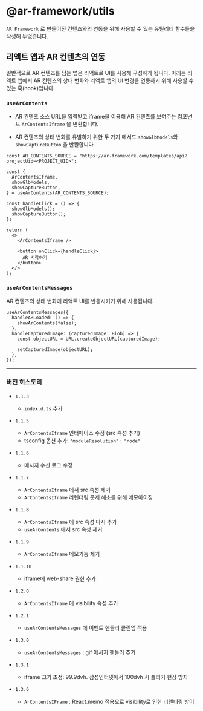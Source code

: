 # @ar-framework/utils

`AR Framework` 로 만들어진 컨텐츠와의 연동을 위해 사용할 수 있는 유틸리티 함수들을 작성해 두었습니다.

## 리액트 앱과 AR 컨텐츠의 연동

일반적으로 AR 컨텐츠를 담는 앱은 리액트로 UI를 사용해 구성하게 됩니다. 아래는 리액트 앱에서 AR 컨텐츠의 상태 변화와 리액트 앱의 UI 변경을 연동하기 위해 사용할 수 있는 훅(hook)입니다.

### `useArContents`

- AR 컨텐츠 소스 URL을 입력받고 iframe을 이용해 AR 컨텐츠를 보여주는 컴포넌트 `ArContentsIframe` 을 반환합니다.

- AR 컨텐츠의 상태 변화를 유발하기 위한 두 가지 메서드 `showGlbModels`와 `showCaptureButton` 을 반환합니다.

```
const AR_CONTENTS_SOURCE = "https://ar-framework.com/templates/api?projectUid=<PROJECT_UID>";

const {
  ArContentsIframe,
  showGlbModels,
  showCaptureButton,
} = useArContents(AR_CONTENTS_SOURCE);

const handleClick = () => {
  showGlbModels();
  showCaptureButton();
};

return (
  <>
    <ArContentsIframe />

    <button onClick={handleClick}>
      AR 시작하기
    </button>
  </>
);
```

### `useArContentsMessages`

AR 컨텐츠의 상태 변화에 리액트 UI를 반응시키기 위해 사용됩니다.

```
useArContentsMessages({
  handleARLoaded: () => {
    showArContents(false);
  },
  handleCapturedImage: (capturedImage: Blob) => {
    const objectURL = URL.createObjectURL(capturedImage);

    setCapturedImage(objectURL);
  },
});
```

---

### 버전 히스토리

- `1.1.3`
  - `index.d.ts` 추가
- `1.1.5`

  - `ArContentsIframe` 인터페이스 수정 (src 속성 추가)
  - tsconfig 옵션 추가: `"moduleResolution": "node"`

- `1.1.6`

  - 메시지 수신 로그 수정

- `1.1.7`

  - `ArContentsIframe` 에서 src 속성 제거
  - `ArContentsIframe` 리렌더링 문제 해소를 위해 메모아이징

- `1.1.8`

  - `ArContentsIframe` 에 src 속성 다시 추가
  - `useArContents` 에서 src 속성 제거

- `1.1.9`

  - `ArContentsIframe` 메모기능 제거

- `1.1.10`

  - iframe에 web-share 권한 추가

- `1.2.0`

  - `ArContentsIframe` 에 visibility 속성 추가

- `1.2.1`

  - `useArContentsMessages` 에 이벤트 핸들러 클린업 적용

- `1.3.0`

  - `useArContentsMessages` : gif 메시지 핸들러 추가

- `1.3.1`

  - iframe 크기 조정: 99.9dvh. 삼성인터넷에서 100dvh 시 플리커 현상 방지

- `1.3.6`

  - `ArContentsIFrame` : React.memo 적용으로 visibility로 인한 리렌더링 방어
